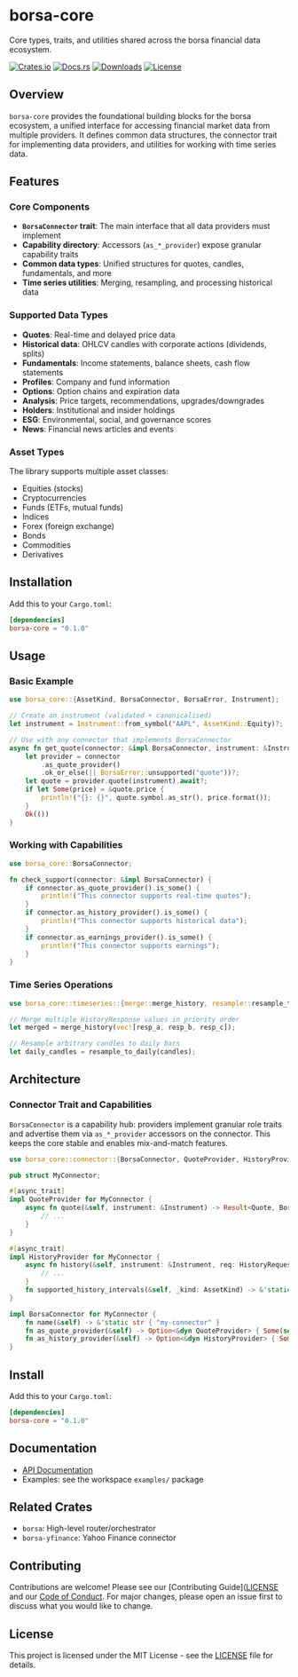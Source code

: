 # borsa-core

Core types, traits, and utilities shared across the borsa financial data ecosystem.

[![Crates.io](https://img.shields.io/crates/v/borsa-core)](https://crates.io/crates/borsa-core)
[![Docs.rs](https://docs.rs/borsa-core/badge.svg)](https://docs.rs/borsa-core)
[![Downloads](https://img.shields.io/crates/d/borsa-core)](https://crates.io/crates/borsa-core)
[![License](https://img.shields.io/crates/l/borsa-core)](LICENSE)

## Overview

`borsa-core` provides the foundational building blocks for the borsa ecosystem, a unified interface for accessing financial market data from multiple providers. It defines common data structures, the connector trait for implementing data providers, and utilities for working with time series data.

## Features

### Core Components

- **`BorsaConnector` trait**: The main interface that all data providers must implement
- **Capability directory**: Accessors (`as_*_provider`) expose granular capability traits
- **Common data types**: Unified structures for quotes, candles, fundamentals, and more
- **Time series utilities**: Merging, resampling, and processing historical data

### Supported Data Types

- **Quotes**: Real-time and delayed price data
- **Historical data**: OHLCV candles with corporate actions (dividends, splits)
- **Fundamentals**: Income statements, balance sheets, cash flow statements
- **Profiles**: Company and fund information
- **Options**: Option chains and expiration data
- **Analysis**: Price targets, recommendations, upgrades/downgrades
- **Holders**: Institutional and insider holdings
- **ESG**: Environmental, social, and governance scores
- **News**: Financial news articles and events

### Asset Types

The library supports multiple asset classes:

- Equities (stocks)
- Cryptocurrencies
- Funds (ETFs, mutual funds)
- Indices
- Forex (foreign exchange)
- Bonds
- Commodities
- Derivatives

## Installation

Add this to your `Cargo.toml`:

```toml
[dependencies]
borsa-core = "0.1.0"
```

## Usage

### Basic Example

```rust
use borsa_core::{AssetKind, BorsaConnector, BorsaError, Instrument};

// Create an instrument (validated + canonicalised)
let instrument = Instrument::from_symbol("AAPL", AssetKind::Equity)?;

// Use with any connector that implements BorsaConnector
async fn get_quote(connector: &impl BorsaConnector, instrument: &Instrument) -> Result<(), BorsaError> {
    let provider = connector
        .as_quote_provider()
        .ok_or_else(|| BorsaError::unsupported("quote"))?;
    let quote = provider.quote(instrument).await?;
    if let Some(price) = &quote.price {
        println!("{}: {}", quote.symbol.as_str(), price.format());
    }
    Ok(())
}
```

### Working with Capabilities

```rust
use borsa_core::BorsaConnector;

fn check_support(connector: &impl BorsaConnector) {
    if connector.as_quote_provider().is_some() {
        println!("This connector supports real-time quotes");
    }
    if connector.as_history_provider().is_some() {
        println!("This connector supports historical data");
    }
    if connector.as_earnings_provider().is_some() {
        println!("This connector supports earnings");
    }
}
```

### Time Series Operations

```rust
use borsa_core::timeseries::{merge::merge_history, resample::resample_to_daily};

// Merge multiple HistoryResponse values in priority order
let merged = merge_history(vec![resp_a, resp_b, resp_c]);

// Resample arbitrary candles to daily bars
let daily_candles = resample_to_daily(candles);
```

## Architecture

### Connector Trait and Capabilities

`BorsaConnector` is a capability hub: providers implement granular role traits and advertise them via `as_*_provider` accessors on the connector. This keeps the core stable and enables mix-and-match features.

```rust
use borsa_core::connector::{BorsaConnector, QuoteProvider, HistoryProvider};

pub struct MyConnector;

#[async_trait]
impl QuoteProvider for MyConnector {
    async fn quote(&self, instrument: &Instrument) -> Result<Quote, BorsaError> {
        // ...
    }
}

#[async_trait]
impl HistoryProvider for MyConnector {
    async fn history(&self, instrument: &Instrument, req: HistoryRequest) -> Result<HistoryResponse, BorsaError> {
        // ...
    }
    fn supported_history_intervals(&self, _kind: AssetKind) -> &'static [Interval] { &[] }
}

impl BorsaConnector for MyConnector {
    fn name(&self) -> &'static str { "my-connector" }
    fn as_quote_provider(&self) -> Option<&dyn QuoteProvider> { Some(self) }
    fn as_history_provider(&self) -> Option<&dyn HistoryProvider> { Some(self) }
}
```

## Install

Add this to your `Cargo.toml`:

```toml
[dependencies]
borsa-core = "0.1.0"
```

## Documentation

- [API Documentation](https://docs.rs/borsa-core)
- Examples: see the workspace `examples/` package

## Related Crates

- `borsa`: High-level router/orchestrator
- `borsa-yfinance`: Yahoo Finance connector

## Contributing

Contributions are welcome! Please see our [Contributing Guide]([LICENSE](https://github.com/borsaorg/borsa/blob/main/CONTRIBUTING.md) and our [Code of Conduct](https://github.com/borsaorg/borsa/blob/main/CODE_OF_CONDUCT.md). For major changes, please open an issue first to discuss what you would like to change.

## License

This project is licensed under the MIT License - see the [LICENSE](https://github.com/borsaorg/borsa/blob/main/LICENSE) file for details.
